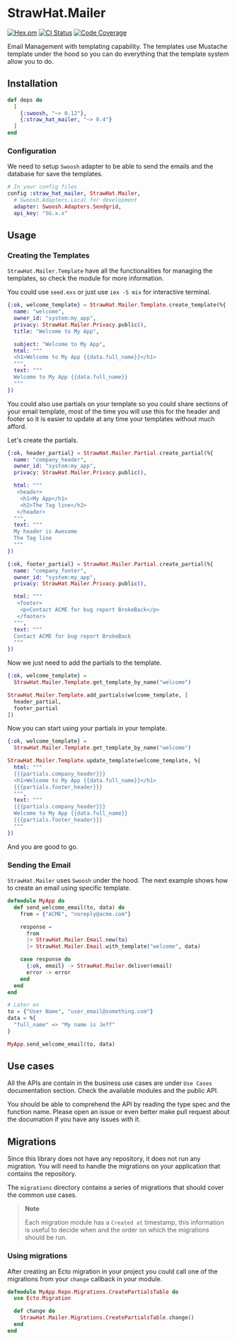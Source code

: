 # StrawHat.Mailer

[![Hex.pm](https://img.shields.io/hexpm/v/straw_hat_mailer.svg)](https://hex.pm/packages/straw_hat_mailer)
[![CI Status](https://travis-ci.org/straw-hat-team/straw_hat_mailer.svg?branch=master)](https://travis-ci.org/straw-hat-team/straw_hat_mailer)
[![Code Coverage](https://codecov.io/gh/straw-hat-team/straw_hat_mailer/branch/master/graph/badge.svg)](https://codecov.io/gh/straw-hat-team/straw_hat_mailer)

Email Management with templating capability. The templates use Mustache template
under the hood so you can do everything that the template system allow you to do.

## Installation

```elixir
def deps do
  [
    {:swoosh, "~> 0.12"},
    {:straw_hat_mailer, "~> 0.4"}
  ]
end
```

### Configuration

We need to setup `Swoosh` adapter to be able to send the emails and the database
for save the templates.

```elixir
# In your config files
config :straw_hat_mailer, StrawHat.Mailer,
  # Swoosh.Adapters.Local for development
  adapter: Swoosh.Adapters.Sendgrid,
  api_key: "SG.x.x"
```

## Usage

### Creating the Templates

`StrawHat.Mailer.Template` have all the functionalities for managing the
templates, so check the module for more information.

You could use `seed.exs` or just use `iex -S mix` for interactive terminal.

```elixir
{:ok, welcome_template} = StrawHat.Mailer.Template.create_template(%{
  name: "welcome",
  owner_id: "system:my_app",
  privacy: StrawHat.Mailer.Privacy.public(),
  title: "Welcome to My App",

  subject: "Welcome to My App",
  html: """
  <h1>Welcome to My App {{data.full_name}}</h1>
  """,
  text: """
  Welcome to My App {{data.full_name}}
  """
})
```

You could also use partials on your template so you could share sections of
your email template, most of the time you will use this for the header and footer
so it is easier to update at any time your templates without much afford.

Let's create the partials.

```elixir
{:ok, header_partial} = StrawHat.Mailer.Partial.create_partial(%{
  name: "company_header",
  owner_id: "system:my_app",
  privacy: StrawHat.Mailer.Privacy.public(),

  html: """
   <header>
    <h1>My App</h1>
    <h2>The Tag line</h2>
   </header>
  """,
  text: """
  My header is Awesome
  The Tag line
  """
})

{:ok, footer_partial} = StrawHat.Mailer.Partial.create_partial(%{
  name: "company_footer",
  owner_id: "system:my_app",
  privacy: StrawHat.Mailer.Privacy.public(),

  html: """
   <footer>
    <p>Contact ACME for bug report BrokeBack</p>
   </footer>
  """,
  text: """
  Contact ACME for bug report BrokeBack
  """
})
```

Now we just need to add the partials to the template.

```elixir
{:ok, welcome_template} =
  StrawHat.Mailer.Template.get_template_by_name("welcome")

StrawHat.Mailer.Template.add_partials(welcome_template, [
  header_partial,
  footer_partial
])
```

Now you can start using your partials in your template.

```elixir
{:ok, welcome_template} =
  StrawHat.Mailer.Template.get_template_by_name("welcome")

StrawHat.Mailer.Template.update_template(welcome_template, %{
  html: """
  {{{partials.company_header}}}
  <h1>Welcome to My App {{data.full_name}}</h1>
  {{{partials.footer_header}}}
  """,
  text: """
  {{{partials.company_header}}}
  Welcome to My App {{data.full_name}}
  {{{partials.footer_header}}}
  """
})
```

And you are good to go.

### Sending the Email

`StrawHat.Mailer` uses `Swoosh` under the hood. The next example shows how to create
an email using specific template.

```elixir
defmodule MyApp do
  def send_welcome_email(to, data) do
    from = {"ACME", "noreply@acme.com"}

    response =
      from
      |> StrawHat.Mailer.Email.new(to)
      |> StrawHat.Mailer.Email.with_template("welcome", data)

    case response do
      {:ok, email} -> StrawHat.Mailer.deliver(email)
      error -> error
    end
  end
end

# Later on
to = {"User Name", "user_email@something.com"}
data = %{
  "full_name" => "My name is Jeff"
}

MyApp.send_welcome_email(to, data)
```

## Use cases

All the APIs are contain in the business use cases are under `Use Cases`
documentation section. Check the available modules and the public API.

You should be able to comprehend the API by reading the type spec and the
function name. Please open an issue or even better make pull request about the
documation if you have any issues with it.

## Migrations

Since this library does not have any repository, it does not run any migration.
You will need to handle the migrations on your application that contains the
repository.

The `migrations` directory contains a series of migrations that should cover
the common use cases.

> **Note**
>
> Each migration module has a `Created at` timestamp, this information is useful
> to decide when and the order on which the migrations should be run.

### Using migrations

After creating an Ecto migration in your project you could call one of the
migrations from your `change` callback in your module.

```elixir
defmodule MyApp.Repo.Migrations.CreatePartialsTable do
  use Ecto.Migration

  def change do
    StrawHat.Mailer.Migrations.CreatePartialsTable.change()
  end
end
```
